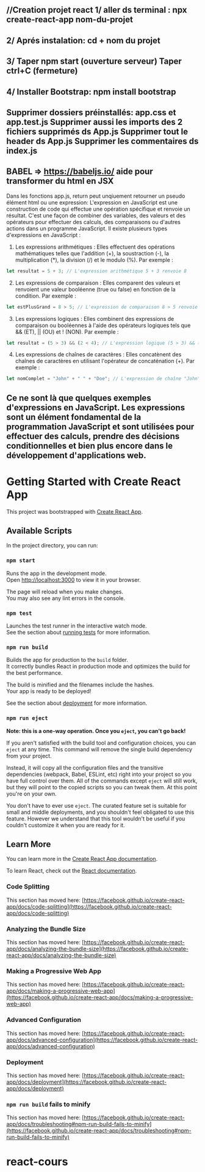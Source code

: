 
//Creation projet react
1/ aller ds terminal : npx create-react-app nom-du-projet
--------------------------------------------------------------
2/ Aprés instalation: cd + nom du projet
--------------------------------------------------------------
3/ Taper npm start  (ouverture serveur)
   Taper ctrl+C (fermeture)
--------------------------------------------------------------
4/ Installer Bootstrap: npm install bootstrap
--------------------------------------------------------------
Supprimer dossiers préinstallés: app.css et app.test.js
Supprimer aussi les imports des 2 fichiers supprimés ds App.js
Supprimer tout le header ds App.js
Supprimer les commentaires ds index.js
--------------------------------------------------------------
BABEL => https://babeljs.io/  aide pour transformer du html en JSX
--------------------------------------------------------------
Dans les fonctions app.js, return peut unqiuement retourner un pseudo élément html ou une expression: 
L'expression en JavaScript est une construction de code qui effectue une opération spécifique et renvoie un résultat. C'est une façon de combiner des variables, des valeurs et des opérateurs pour effectuer des calculs, des comparaisons ou d'autres actions dans un programme JavaScript.
Il existe plusieurs types d'expressions en JavaScript :

1. Les expressions arithmétiques : Elles effectuent des opérations mathématiques telles que l'addition (+), la soustraction (-), la multiplication (*), la division (/) et le modulo (%). Par exemple : 
```javascript
let resultat = 5 + 3; // L'expression arithmétique 5 + 3 renvoie 8
```

2. Les expressions de comparaison : Elles comparent des valeurs et renvoient une valeur booléenne (true ou false) en fonction de la condition. Par exemple :
```javascript
let estPlusGrand = 8 > 5; // L'expression de comparaison 8 > 5 renvoie true
```

3. Les expressions logiques : Elles combinent des expressions de comparaison ou booléennes à l'aide des opérateurs logiques tels que && (ET), || (OU) et ! (NON). Par exemple :
```javascript
let resultat = (5 > 3) && (2 < 4); // L'expression logique (5 > 3) && (2 < 4) renvoie true
```

4. Les expressions de chaînes de caractères : Elles concatènent des chaînes de caractères en utilisant l'opérateur de concaténation (+). Par exemple :
```javascript
let nomComplet = "John" + " " + "Doe"; // L'expression de chaîne "John" + " " + "Doe" renvoie "John Doe"
```

Ce ne sont là que quelques exemples d'expressions en JavaScript. Les expressions sont un élément fondamental de la programmation JavaScript et sont utilisées pour effectuer des calculs, prendre des décisions conditionnelles et bien plus encore dans le développement d'applications web.
----------------------------------------------------------------------------------------------------- 


# Getting Started with Create React App

This project was bootstrapped with [Create React App](https://github.com/facebook/create-react-app).

## Available Scripts

In the project directory, you can run:

### `npm start`

Runs the app in the development mode.\
Open [http://localhost:3000](http://localhost:3000) to view it in your browser.

The page will reload when you make changes.\
You may also see any lint errors in the console.

### `npm test`

Launches the test runner in the interactive watch mode.\
See the section about [running tests](https://facebook.github.io/create-react-app/docs/running-tests) for more information.

### `npm run build`

Builds the app for production to the `build` folder.\
It correctly bundles React in production mode and optimizes the build for the best performance.

The build is minified and the filenames include the hashes.\
Your app is ready to be deployed!

See the section about [deployment](https://facebook.github.io/create-react-app/docs/deployment) for more information.

### `npm run eject`

**Note: this is a one-way operation. Once you `eject`, you can't go back!**

If you aren't satisfied with the build tool and configuration choices, you can `eject` at any time. This command will remove the single build dependency from your project.

Instead, it will copy all the configuration files and the transitive dependencies (webpack, Babel, ESLint, etc) right into your project so you have full control over them. All of the commands except `eject` will still work, but they will point to the copied scripts so you can tweak them. At this point you're on your own.

You don't have to ever use `eject`. The curated feature set is suitable for small and middle deployments, and you shouldn't feel obligated to use this feature. However we understand that this tool wouldn't be useful if you couldn't customize it when you are ready for it.

## Learn More

You can learn more in the [Create React App documentation](https://facebook.github.io/create-react-app/docs/getting-started).

To learn React, check out the [React documentation](https://reactjs.org/).

### Code Splitting

This section has moved here: [https://facebook.github.io/create-react-app/docs/code-splitting](https://facebook.github.io/create-react-app/docs/code-splitting)

### Analyzing the Bundle Size

This section has moved here: [https://facebook.github.io/create-react-app/docs/analyzing-the-bundle-size](https://facebook.github.io/create-react-app/docs/analyzing-the-bundle-size)

### Making a Progressive Web App

This section has moved here: [https://facebook.github.io/create-react-app/docs/making-a-progressive-web-app](https://facebook.github.io/create-react-app/docs/making-a-progressive-web-app)

### Advanced Configuration

This section has moved here: [https://facebook.github.io/create-react-app/docs/advanced-configuration](https://facebook.github.io/create-react-app/docs/advanced-configuration)

### Deployment

This section has moved here: [https://facebook.github.io/create-react-app/docs/deployment](https://facebook.github.io/create-react-app/docs/deployment)

### `npm run build` fails to minify

This section has moved here: [https://facebook.github.io/create-react-app/docs/troubleshooting#npm-run-build-fails-to-minify](https://facebook.github.io/create-react-app/docs/troubleshooting#npm-run-build-fails-to-minify)
# react-cours
